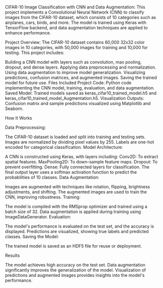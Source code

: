 CIFAR-10 Image Classification with CNN and Data Augmentation:
This project implements a Convolutional Neural Network (CNN) to classify images from the CIFAR-10 dataset, which consists of 10 categories such as airplanes, cars, birds, and more. The model is trained using Keras with TensorFlow backend, and data augmentation techniques are applied to enhance performance.

Project Overview:
The CIFAR-10 dataset contains 60,000 32x32 color images in 10 categories, with 50,000 images for training and 10,000 for testing. This project includes:

Building a CNN model with layers such as convolution, max pooling, dropout, and dense layers.
Applying data preprocessing and normalization.
Using data augmentation to improve model generalization.
Visualizing predictions, confusion matrices, and augmented images.
Saving the trained model for future use.
Files Included
Project Code: Python code implementing the CNN model, training, evaluation, and data augmentation.
Saved Model: Trained models saved as keras_cifar10_trained_model.h5 and keras_cifar10_trained_model_Augmentation.h5.
Visualization Outputs: Confusion matrix and sample predictions visualized using Matplotlib and Seaborn.

How It Works

Data Preprocessing:

The CIFAR-10 dataset is loaded and split into training and testing sets.
Images are normalized by dividing pixel values by 255.
Labels are one-hot encoded for categorical classification.
Model Architecture:

A CNN is constructed using Keras, with layers including:
Conv2D: To extract spatial features.
MaxPooling2D: To down-sample feature maps.
Dropout: To prevent overfitting.
Dense: Fully connected layers for classification.
The final output layer uses a softmax activation function to predict the probabilities of 10 classes.
Data Augmentation:

Images are augmented with techniques like rotation, flipping, brightness adjustments, and shifting.
The augmented images are used to train the CNN, improving robustness.
Training:

The model is compiled with the RMSprop optimizer and trained using a batch size of 32.
Data augmentation is applied during training using ImageDataGenerator.
Evaluation:

The model's performance is evaluated on the test set, and the accuracy is displayed.
Predictions are visualized, showing true labels and predicted classes.
Saving the Model:

The trained model is saved as an HDF5 file for reuse or deployment.

Results

The model achieves high accuracy on the test set.
Data augmentation significantly improves the generalization of the model.
Visualization of predictions and augmented images provides insights into the model's performance.
